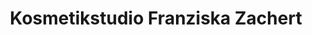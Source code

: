 ---
title: "Kosmetikstudio Franziska Zachert"
url: /elgersburg/kosmetikstudio-franziska-zachert/
shop: Kosmetik
---